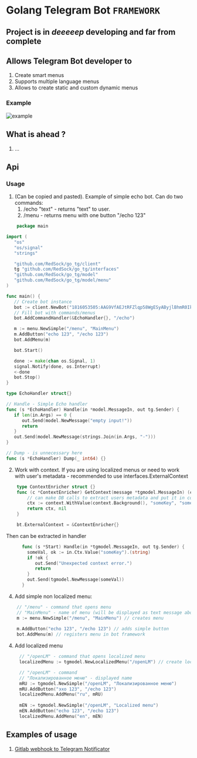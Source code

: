 # Golang Telegram Bot `FRAMEWORK`

## Project is in _deeeeep_ developing and far from complete

## Allows Telegram Bot developer to
1. Create smart menus
2. Supports multiple language menus
3. Allows to create static and custom dynamic menus
 
### Example
   ![example](https://s8.gifyu.com/images/ezgif.com-gif-maker91dac04b6bc3438d.gif)

## What is ahead ?
1. ...

## Api
### Usage
1. (Can be copied and pasted). Example of simple echo bot. Can do two commands: 
   1. /echo "text" - returns "text" to user.
   2. /menu - returns menu with one button "/echo 123"
```go
    package main

import (
   "os"
   "os/signal"
   "strings"

   "github.com/RedSock/go_tg/client"
   tg "github.com/RedSock/go_tg/interfaces"
   "github.com/RedSock/go_tg/model"
   "github.com/RedSock/go_tg/model/menu"
)

func main() {
   // Create bot instance
   bot := client.NewBot("1816053505:AAG9VfAEJtRFZlqp58WgESyAByjlBhmR0Ik")
   // Fill bot with commands/menus
   bot.AddCommandHandler(&EchoHandler{}, "/echo")

   m := menu.NewSimple("/menu", "MainMenu")
   m.AddButton("echo 123", "/echo 123")
   bot.AddMenu(m)

   bot.Start()

   done := make(chan os.Signal, 1)
   signal.Notify(done, os.Interrupt)
   <-done
   bot.Stop()
}

type EchoHandler struct{}

// Handle - Simple Echo handler
func (s *EchoHandler) Handle(in *model.MessageIn, out tg.Sender) {
   if len(in.Args) == 0 {
      out.Send(model.NewMessage("empty input!"))
      return
   }
   out.Send(model.NewMessage(strings.Join(in.Args, "-")))
}

// Dump - is unnecessary here
func (s *EchoHandler) Dump(_ int64) {}
```

2. Work with context.
If you are using localized menus or need to work with user's metadata - recommended to use interfaces.ExternalContext
```go
    type ContextEnricher struct {}
    func (c *ContextEnricher) GetContext(message *tgmodel.MessageIn) (context.Context, error){
    	// can make DB calls to extract users metadata and put it in context
        ctx := context.WithValue(context.Background(), "someKey", "some value")
    	return ctx, nil
    }

    bt.ExternalContext = &ContextEnricher{}
 ```


Then can be extracted in handler


```go
      func (s *Start) Handle(in *tgmodel.MessageIn, out tg.Sender) {
        someVal, ok := in.Ctx.Value("someKey").(string)
        if !ok {
           out.Send("Unexpected context error.")
		   return
        }
	    out.Send(tgmodel.NewMessage(someVal))
      }
```
4. Add simple non localized menu:
```go
    // "/menu" - command that opens menu 
	// "MainMenu" - name of menu (will be displayed as text message above buttons)
    m := menu.NewSimple("/menu", "MainMenu") // creates menu 
	
    m.AddButton("echo 123", "/echo 123") // adds simple button
    bot.AddMenu(m) // registers menu in bot framework
```
4. Add localized menu
```go
     // "/openLM" - command that opens localized menu 
     localizedMenu := tgmodel.NewLocalizedMenu("/openLM") // create localized menu

	 // "/openLM" - command
	 // "Локализированное меню" - displayed name
     mRU := tgmodel.NewSimple("/openLM", "Локализированное меню")
     mRU.AddButton("эхо 123", "/echo 123")
     localizedMenu.AddMenu("ru", mRU)
   
	 mEN := tgmodel.NewSimple("/openLM", "Localized menu")
	 mEN.AddButton("echo 123", "/echo 123")
	 localizedMenu.AddMenu("en", mEN)
```
## Examples of usage
1. [Gitlab webhook to Telegram Notificator](https://github.com/AlexSkilled/GitM8)
